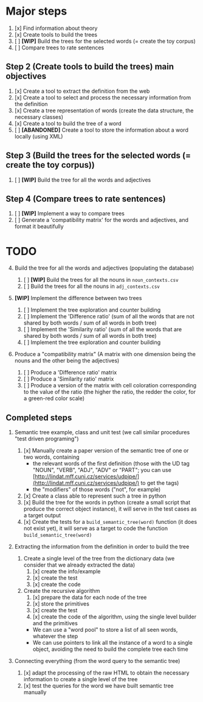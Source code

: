 # Major steps
1. [x] Find information about theory
2. [x] Create tools to build the trees
3. [ ] **[WIP]** Build the trees for the selected words (= create the toy corpus)
4. [ ] Compare trees to rate sentences

## Step 2 (Create tools to build the trees) main objectives
1. [x] Create a tool to extract the definition from the web
2. [x] Create a tool to select and process the necessary information from the definition
5. [x] Create a tree representation of words (create the data structure, the necessary classes)
4. [x] Create a tool to build the tree of a word
3. [ ] **[ABANDONED]** Create a tool to store the information about a word locally (using XML)

## Step 3 (Build the trees for the selected words (= create the toy corpus))
1. [ ] **[WIP]** Build the tree for all the words and adjectives

## Step 4 (Compare trees to rate sentences)
1. [ ] **[WIP]** Implement a way to compare trees
2. [ ] Generate a 'compatibility matrix' for the words and adjectives, and format it beautifully

# TODO
    
4. Build the tree for all the words and adjectives (populating the database)
    1. [ ] **[WIP]** Build the trees for all the nouns in `noun_contexts.csv`
    2. [ ] Build the trees for all the nouns in `adj_contexts.csv`

5. **[WIP]** Implement the difference between two trees
    1. [ ] Implement the tree exploration and counter building
    2. [ ] Implement the 'Difference ratio' 
    (sum of all the words that are not shared by both words / sum of all words in both tree)
    3. [ ] Implement the 'Similarity ratio' 
    (sum of all the words that are shared by both words / sum of all words in both tree)
    4. [ ] Implement the tree exploration and counter building
    
6. Produce a "compatibility matrix" (A matrix with one dimension being the nouns and the other being the adjectives)
    1. [ ] Produce a 'Difference ratio' matrix
    1. [ ] Produce a 'Similarity ratio' matrix
    3. [ ] Produce a version of the matrix with cell coloration corresponding to the value of the ratio 
    (the higher the ratio, the redder the color, for a green-red color scale)

## Completed steps
1. Semantic tree example, class and unit test (we call similar procedures "test driven programing")
    1. [x] Manually create a paper version of the semantic tree of one or two words, containing
        * the relevant words of the first definition (those with the UD tag "NOUN", "VERB", "ADJ", "ADV" or "PART";
        you can use [http://lindat.mff.cuni.cz/services/udpipe/](http://lindat.mff.cuni.cz/services/udpipe/) to get the tags)
        * the "modifiers" of those words ("not", for example)
    2. [x] Create a class able to represent such a tree in python
    3. [x] Build the tree for the words in python (create a small script that produce the correct object instance), it will
    serve in the test cases as a target output
    4. [x] Create the tests for a `build_semantic_tree(word)` function (it does not exist yet), it will serve as a target to
    code the function `build_semantic_tree(word)`

2. Extracting the information from the definition in order to build the tree
    1. Create a single level of the tree from the dictionary data (we consider that we already extracted the data)
        1. [x] create the info/example 
        2. [x] create the test 
        3. [x] create the code
    2. Create the recursive algorithm
        1. [x] prepare the data for each node of the tree
        2. [x] store the primitives
        3. [x] create the test 
        4. [x] create the code of the algorithm, using the single level builder and the primitives
        * We can use a "word pool" to store a list of all seen words, whatever the step
        * We can use pointers to link all the instance of a word to a single object, avoiding the need to build the 
        complete tree each time
    
3. Connecting everything (from the word query to the semantic tree)
    1. [x] adapt the processing of the raw HTML to obtain the necessary information to create a single level of the tree
    2. [x] test the queries for the word we have built semantic tree manually